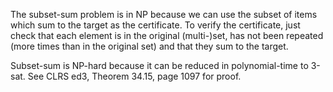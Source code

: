 The subset-sum problem is in NP because we can use
the subset of items which sum to the target as the certificate.
To verify the certificate, just check that each element is in the original (multi-)set,
has not been repeated (more times than in the original set) and that they sum to the target.

Subset-sum is NP-hard because it can be reduced in polynomial-time to 3-sat.
See CLRS ed3, Theorem 34.15, page 1097 for proof.
